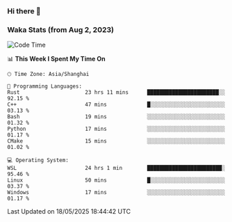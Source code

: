 ### Hi there 👋

### Waka Stats (from Aug 2, 2023)

<!--START_SECTION:waka-->
![Code Time](http://img.shields.io/badge/Code%20Time-857%20hrs%2017%20mins-blue)

📊 **This Week I Spent My Time On** 

```text
🕑︎ Time Zone: Asia/Shanghai

💬 Programming Languages: 
Rust                     23 hrs 11 mins      ███████████████████████░░   92.15 % 
C++                      47 mins             █░░░░░░░░░░░░░░░░░░░░░░░░   03.13 % 
Bash                     19 mins             ░░░░░░░░░░░░░░░░░░░░░░░░░   01.32 % 
Python                   17 mins             ░░░░░░░░░░░░░░░░░░░░░░░░░   01.17 % 
CMake                    15 mins             ░░░░░░░░░░░░░░░░░░░░░░░░░   01.02 % 

💻 Operating System: 
WSL                      24 hrs 1 min        ████████████████████████░   95.46 % 
Linux                    50 mins             █░░░░░░░░░░░░░░░░░░░░░░░░   03.37 % 
Windows                  17 mins             ░░░░░░░░░░░░░░░░░░░░░░░░░   01.17 % 
```


 Last Updated on 18/05/2025 18:44:42 UTC
<!--END_SECTION:waka-->

